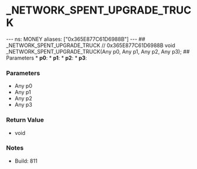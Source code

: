 # _NETWORK_SPENT_UPGRADE_TRUCK

--- ns: MONEY aliases: ["0x365E877C61D6988B"] --- ## _NETWORK_SPENT_UPGRADE_TRUCK  // 0x365E877C61D6988B void _NETWORK_SPENT_UPGRADE_TRUCK(Any p0, Any p1, Any p2, Any p3);   ## Parameters * **p0**: * **p1**: * **p2**: * **p3**:

### Parameters
* Any p0
* Any p1
* Any p2
* Any p3

### Return Value
* void

### Notes
* Build: 811

